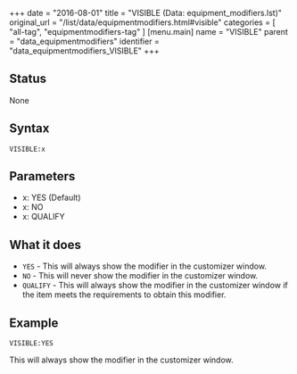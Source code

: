 +++
date = "2016-08-01"
title = "VISIBLE (Data: equipment_modifiers.lst)"
original_url = "/list/data/equipmentmodifiers.html#visible"
categories = [ "all-tag", "equipmentmodifiers-tag" ]
[menu.main]
    name = "VISIBLE"
    parent = "data_equipmentmodifiers"
    identifier = "data_equipmentmodifiers_VISIBLE"
+++

## Status

None

## Syntax

`VISIBLE:x`

## Parameters

-   x: YES (Default)
-   x: NO
-   x: QUALIFY



What it does
------------

-   `YES` - This will always show the modifier in the customizer window.
-   `NO` - This will never show the modifier in the customizer window.
-   `QUALIFY` - This will always show the modifier in the customizer
    window if the item meets the requirements to obtain this modifier.

Example
-------

`VISIBLE:YES`

This will always show the modifier in the customizer window.

